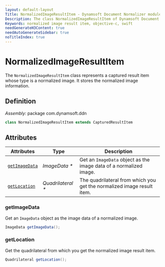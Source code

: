 ```yaml
---
layout: default-layout
Title: NormalizedImageResultItem - Dynamsoft Document Normalizer module iOS Edition API Reference
Description: The class NormalizedImageResultItem of Dynamsoft Document Normalizer module represents a captured result item whose type is a normalized image. It stores the normalized image information.
Keywords: normalized image result item, objective-c, swift
needGenerateH3Content: true
needAutoGenerateSidebar: true
noTitleIndex: true
---
```


# NormalizedImageResultItem

The `NormalizedImageResultItem` class represents a captured result item whose type is a normalized image. It stores the normalized image information.

## Definition

*Assembly:* package com.dynamsoft.ddn

```java
class NormalizedImageResultItem extends CapturedResultItem
```

## Attributes

| Attributes | Type | Description |
| ---------- | ---- | ----------- |
| [`getImageData`](#getimagedata) | *ImageData \** | Get an `ImageData` object as the image data of a normalized image. |
| [`getLocation`](#getlocation) | *Quadrilateral \** | The quadrilateral from which you get the normalized image result item. |

### getImageData

Get an `ImageData` object as the image data of a normalized image.

```java
ImageData getImageData();
```

### getLocation

Get the quadrilateral from which you get the normalized image result item.

```java
Quadrilateral getLocation();
```

